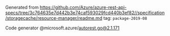 Generated from https://github.com/Azure/azure-rest-api-specs/tree/3c764635e7d442b3e74caf593029fcd440b3ef82//specification/storagecache/resource-manager/readme.md tag: `package-2019-08`

Code generator @microsoft.azure/autorest.go@2.1.171


